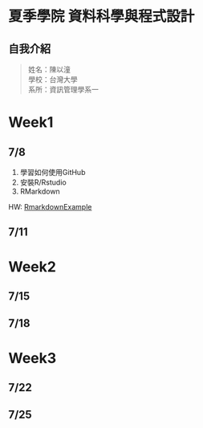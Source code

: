 # 夏季學院 資料科學與程式設計
## 自我介紹
> 姓名：陳以潼 <br />
> 學校：台灣大學 <br />
> 系所：資訊管理學系一 <br />

# Week1 
## 7/8
1. 學習如何使用GitHub <br />
2. 安裝R/Rstudio
3. RMarkdown

HW:
[RmarkdownExample](https://anniechen1226.github.io/RClassRepository/Week1/RMarkdownExample.html)
## 7/11
# Week2
## 7/15
## 7/18
# Week3
## 7/22
## 7/25
